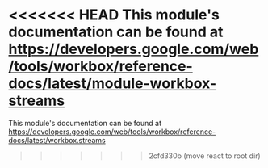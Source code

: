 <<<<<<< HEAD
This module's documentation can be found at https://developers.google.com/web/tools/workbox/reference-docs/latest/module-workbox-streams
=======
This module's documentation can be found at https://developers.google.com/web/tools/workbox/reference-docs/latest/workbox.streams
>>>>>>> 2cfd330b (move react to root dir)
